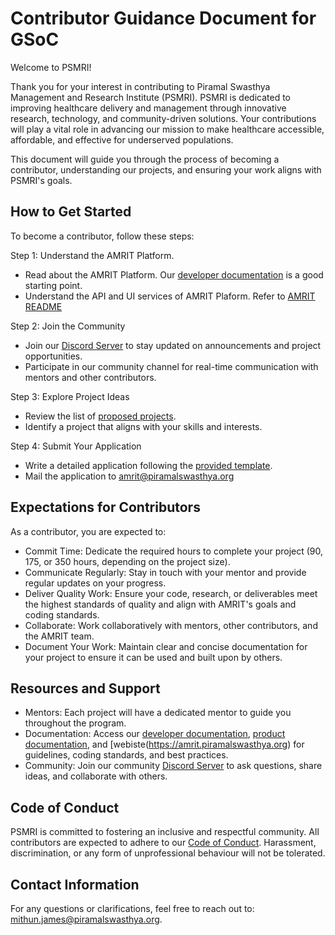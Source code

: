 # Contributor Guidance Document for GSoC

Welcome to PSMRI!

Thank you for your interest in contributing to Piramal Swasthya Management and Research Institute (PSMRI). 
PSMRI is dedicated to improving healthcare delivery and management through innovative research, technology, and community-driven solutions. 
Your contributions will play a vital role in advancing our mission to make healthcare accessible, affordable, and effective for underserved populations.

This document will guide you through the process of becoming a contributor, understanding our projects, and ensuring your work aligns with PSMRI's goals.

## How to Get Started

To become a contributor, follow these steps:

Step 1: Understand the AMRIT Platform.

- Read about the AMRIT Platform. Our [developer documentation](https://piramal-swasthya.gitbook.io/amrit) is a good starting point.
- Understand the API and UI services of AMRIT Plaform. Refer to [AMRIT README]([https://piramal-swasthya.gitbook.io/amrit](https://github.com/PSMRI/AMRIT/blob/main/README.md))

Step 2: Join the Community

- Join our [Discord Server](https://discord.com/invite/FVQWsf5ENS) to stay updated on announcements and project opportunities.
- Participate in our community channel for real-time communication with mentors and other contributors.

Step 3: Explore Project Ideas

- Review the list of [proposed projects](https://github.com/PSMRI/AMRIT/blob/main/gsoc-2025.md).
- Identify a project that aligns with your skills and interests.

Step 4: Submit Your Application

- Write a detailed application following the [provided template](https://docs.google.com/document/d/1lqykwCTHS34STkwDF1wU3Sp_x3jWkFSrzT41CfriX64/edit?usp=sharing).
- Mail the application to [amrit@piramalswasthya.org](mailto:amrit@piramalswasthya.org)

## Expectations for Contributors

As a contributor, you are expected to:

- Commit Time: Dedicate the required hours to complete your project (90, 175, or 350 hours, depending on the project size).
- Communicate Regularly: Stay in touch with your mentor and provide regular updates on your progress.
- Deliver Quality Work: Ensure your code, research, or deliverables meet the highest standards of quality and align with AMRIT's goals and coding standards.
- Collaborate: Work collaboratively with mentors, other contributors, and the AMRIT team.
- Document Your Work: Maintain clear and concise documentation for your project to ensure it can be used and built upon by others.

## Resources and Support

- Mentors: Each project will have a dedicated mentor to guide you throughout the program.
- Documentation: Access our [developer documentation](https://piramal-swasthya.gitbook.io/amrit), [product documentation](https://pmp.piramalswasthya.org/confluence/display/AMRIT/AMRIT), and [webiste(https://amrit.piramalswasthya.org) for guidelines, coding standards, and best practices.
- Community: Join our community [Discord Server](https://discord.com/invite/FVQWsf5ENS) to ask questions, share ideas, and collaborate with others.

## Code of Conduct

PSMRI is committed to fostering an inclusive and respectful community. All contributors are expected to adhere to our [Code of Conduct](https://github.com/PSMRI/AMRIT/blob/main/CODE_OF_CONDUCT.md). 
Harassment, discrimination, or any form of unprofessional behaviour will not be tolerated.

## Contact Information

For any questions or clarifications, feel free to reach out to: [mithun.james@piramalswasthya.org](mailto:mithun.james@piramalswasthya.org).


